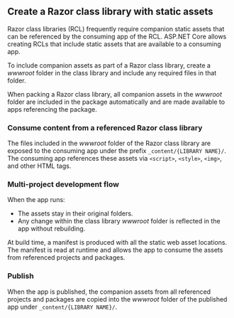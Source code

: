 ## Create a Razor class library with static assets

Razor class libraries (RCL) frequently require companion static assets that can be referenced by the consuming app of the RCL. ASP.NET Core allows creating RCLs that include static assets that are available to a consuming app.

To include companion assets as part of a Razor class library, create a *wwwroot* folder in the class library and include any required files in that folder.

When packing a Razor class library, all companion assets in the *wwwroot* folder are included in the package automatically and are made available to apps referencing the package.

### Consume content from a referenced Razor class library

The files included in the *wwwroot* folder of the Razor class library are exposed to the consuming app under the prefix `_content/{LIBRARY NAME}/`. The consuming app references these assets via `<script>`, `<style>`, `<img>`, and other HTML tags.

### Multi-project development flow

When the app runs:

* The assets stay in their original folders.
* Any change within the class library *wwwroot* folder is reflected in the app without rebuilding.

At build time, a manifest is produced with all the static web asset locations. The manifest is read at runtime and allows the app to consume the assets from referenced projects and packages.

### Publish

When the app is published, the companion assets from all referenced projects and packages are copied into the *wwwroot* folder of the published app under `_content/{LIBRARY NAME}/`.
